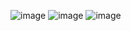 ![image](https://user-images.githubusercontent.com/118281223/227585956-e15ed296-13a5-4ed9-bf60-071ce4014d4c.png)
![image](https://user-images.githubusercontent.com/118281223/227586348-8ded1218-7f14-4f9d-940f-1c374ba2b6ef.png)
![image](https://user-images.githubusercontent.com/118281223/227586365-d6921835-9a19-40fb-bfe0-5ae5819f4708.png)
